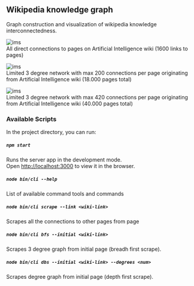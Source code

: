 ## Wikipedia knowledge graph
Graph construction and visualization of wikipedia knowledge interconnectedness.

![ims](https://i.ibb.co/rGtCcyZ/Screenshot-2019-06-29-at-13-05-07.png)
<br>All direct connections to pages on Artificial Intelligence wiki (1600 links to pages)

![ims](https://i.ibb.co/R6m01DL/Screenshot-2019-06-29-at-13-32-11.png)
<br>Limited 3 degree network with max 200 connections per page originating from Artificial Intelligence wiki (18.000 pages total)

![ims](https://i.ibb.co/phqy7bp/Screenshot-2019-06-29-at-14-23-40.png)
<br>Limited 3 degree network with max 420 connections per page originating from Artificial Intelligence wiki (40.000 pages total)

### Available Scripts

In the project directory, you can run:

##### `npm start`

Runs the server app in the development mode.<br>
Open [http://localhost:3000](http://localhost:3000) to view it in the browser.


##### `node bin/cli --help`

List of available command tools and commands<br>


##### `node bin/cli scrape --link <wiki-link>`

Scrapes all the connections to other pages from page <wiki-link><br>


##### `node bin/cli bfs --initial <wiki-link>`

Scrapes 3 degree graph from initial page <wiki-link> (breadh first scrape).<br>


##### `node bin/cli dbs --initial <wiki-link> --degrees <num>`

Scrapes <num> degree graph from initial page <wiki-link> (depth first scrape).<br>